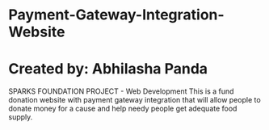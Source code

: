 # Payment-Gateway-Integration-Website
<h1>Created by: Abhilasha Panda</h1>
SPARKS FOUNDATION PROJECT - Web Development
This is a fund donation website with payment gateway integration that will allow people to donate money for a cause and help needy people get adequate food supply.
